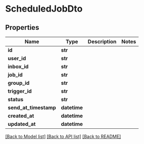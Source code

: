 # ScheduledJobDto

## Properties
Name | Type | Description | Notes
------------ | ------------- | ------------- | -------------
**id** | **str** |  | 
**user_id** | **str** |  | 
**inbox_id** | **str** |  | 
**job_id** | **str** |  | 
**group_id** | **str** |  | 
**trigger_id** | **str** |  | 
**status** | **str** |  | 
**send_at_timestamp** | **datetime** |  | 
**created_at** | **datetime** |  | 
**updated_at** | **datetime** |  | 

[[Back to Model list]](../README#documentation-for-models) [[Back to API list]](../README#documentation-for-api-endpoints) [[Back to README]](../README)


